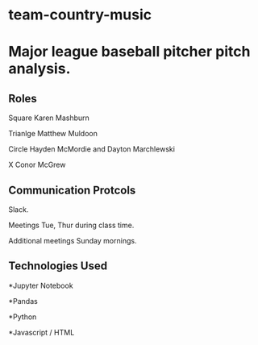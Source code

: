 # team-country-music


# Major league baseball pitcher pitch analysis.


## Roles
Square Karen Mashburn

Trianlge Matthew Muldoon

Circle Hayden McMordie and Dayton Marchlewski

X Conor McGrew

## Communication Protcols
Slack.

Meetings Tue, Thur during class time.

Additional meetings Sunday mornings.

## Technologies Used
*Jupyter Notebook

*Pandas

*Python

*Javascript / HTML
